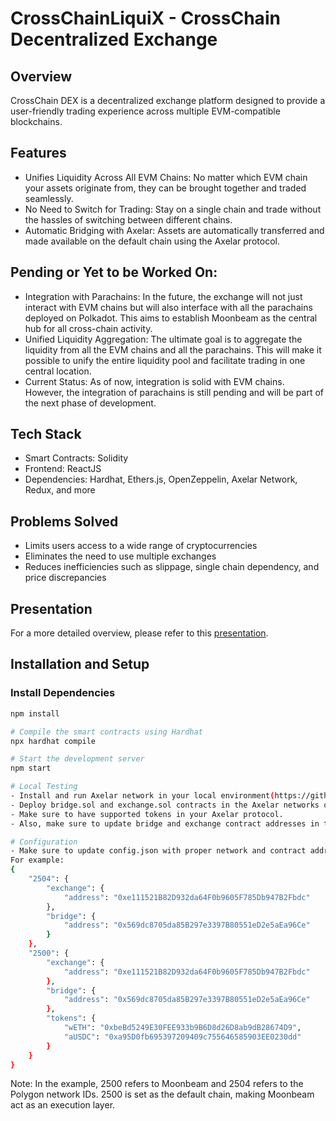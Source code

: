 # CrossChainLiquiX - CrossChain Decentralized Exchange

## Overview
CrossChain DEX is a decentralized exchange platform designed to provide a user-friendly trading experience across multiple EVM-compatible blockchains. 

## Features
- Unifies Liquidity Across All EVM Chains: No matter which EVM chain your assets originate from, they can be brought together and traded seamlessly.
- No Need to Switch for Trading: Stay on a single chain and trade without the hassles of switching between different chains.
- Automatic Bridging with Axelar: Assets are automatically transferred and made available on the default chain using the Axelar protocol.

## Pending or Yet to be Worked On:
- Integration with Parachains: In the future, the exchange will not just interact with EVM chains but will also interface with all the parachains deployed on Polkadot. This aims to establish Moonbeam as the central hub for all cross-chain activity.
- Unified Liquidity Aggregation: The ultimate goal is to aggregate the liquidity from all the EVM chains and all the parachains. This will make it possible to unify the entire liquidity pool and facilitate trading in one central location.
- Current Status: As of now, integration is solid with EVM chains. However, the integration of parachains is still pending and will be part of the next phase of development.

## Tech Stack
- Smart Contracts: Solidity
- Frontend: ReactJS
- Dependencies: Hardhat, Ethers.js, OpenZeppelin, Axelar Network, Redux, and more

## Problems Solved
- Limits users access to a wide range of cryptocurrencies
- Eliminates the need to use multiple exchanges
- Reduces inefficiencies such as slippage, single chain dependency, and price discrepancies

## Presentation
For a more detailed overview, please refer to this [presentation](https://www.canva.com/design/DAFyIXsY1e0/Bom5_Za7dhqwFoZv26saIA/view?utm_content=DAFyIXsY1e0&utm_campaign=designshare&utm_medium=link&utm_source=editor).

## Installation and Setup
### Install Dependencies
```bash
npm install

# Compile the smart contracts using Hardhat
npx hardhat compile

# Start the development server
npm start

# Local Testing
- Install and run Axelar network in your local environment(https://github.com/axelarnetwork/axelar-local-dev).
- Deploy bridge.sol and exchange.sol contracts in the Axelar networks of your choice.
- Make sure to have supported tokens in your Axelar protocol.
- Also, make sure to update bridge and exchange contract addresses in the config.json file

# Configuration
- Make sure to update config.json with proper network and contract addresses. 
For example:
{
    "2504": {
        "exchange": {
            "address": "0xe111521B82D932da64F0b9605F785Db947B2Fbdc"
        },
        "bridge": {
            "address": "0x569dc8705da85B297e3397B80551eD2e5aEa96Ce"
        }
    },
    "2500": {
        "exchange": {
            "address": "0xe111521B82D932da64F0b9605F785Db947B2Fbdc"
        },
        "bridge": {
            "address": "0x569dc8705da85B297e3397B80551eD2e5aEa96Ce"
        },
        "tokens": {
            "wETH": "0xbeBd5249E30FEE933b9B6D8d26D8ab9dB28674D9",
            "aUSDC": "0xa95D0fb695397209409c755646585903EE0230dd"
        }
    }
}
```

Note: In the example, 2500 refers to Moonbeam and 2504 refers to the Polygon network IDs. 2500 is set as the default chain, making Moonbeam act as an execution layer.